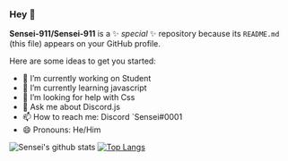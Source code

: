 ### Hey 👋

**Sensei-911/Sensei-911** is a ✨ _special_ ✨ repository because its `README.md` (this file) appears on your GitHub profile.

Here are some ideas to get you started:

- 🔭 I’m currently working on Student
- 🌱 I’m currently learning javascript
- 🤔 I’m looking for help with Css
- 💬 Ask me about Discord.js
- 📫 How to reach me: Discord `Sensei#0001
- 😄 Pronouns: He/Him

![Sensei's github stats](https://github-readme-stats.vercel.app/api?username=Sensei-911&show_icons=true&theme=radical)
[![Top Langs](https://github-readme-stats.vercel.app/api/top-langs/?username=Sensei-911)](https://github.com/Sensei-911/github-readme-stats)
